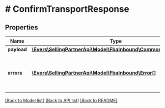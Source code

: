 # # ConfirmTransportResponse

## Properties

Name | Type | Description | Notes
------------ | ------------- | ------------- | -------------
**payload** | [**\Evers\SellingPartnerApi\Model\FbaInbound\CommonTransportResult**](CommonTransportResult.md) |  | [optional]
**errors** | [**\Evers\SellingPartnerApi\Model\FbaInbound\Error[]**](Error.md) | A list of error responses returned when a request is unsuccessful. | [optional]

[[Back to Model list]](../../README.md#models) [[Back to API list]](../../README.md#endpoints) [[Back to README]](../../README.md)
